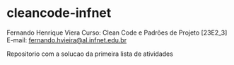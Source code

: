 # cleancode-infnet

Fernando Henrique Viera
Curso: Clean Code e Padrões de Projeto [23E2_3]
E-mail: fernando.hvieira@al.infnet.edu.br

Repositorio com a solucao da primeira lista de atividades
